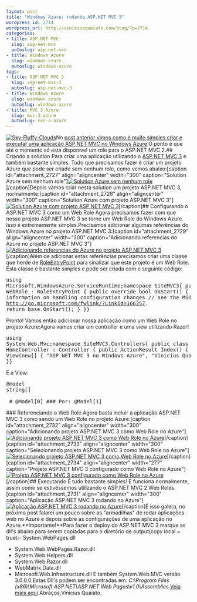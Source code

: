 ```yaml
--- 
layout: post
title: "Windows Azure: rodando ASP.NET MVC 3"
wordpress_id: 2714
wordpress_url: http://viniciusquaiato.com/blog/?p=2714
categories: 
- title: ASP.NET MVC
  slug: asp-net-mvc
  autoslug: asp.net-mvc
- title: Windows Azure
  slug: windows-azure
  autoslug: windows-azure
tags: 
- title: ASP.NET MVC 3
  slug: asp-net-mvc-3
  autoslug: asp.net-mvc-3
- title: Windows Azure
  slug: windows-azure
  autoslug: windows-azure
- title: MVC 3 Azure
  slug: mvc-3-azure
  autoslug: mvc-3-azure
---
```

[![](http://viniciusquaiato.com/blog/wp-content/uploads/2011/01/Sky-Fluffy-Clouds-150x150.jpg "Sky-Fluffy-Clouds")](http://viniciusquaiato.com/blog/wp-content/uploads/2011/01/Sky-Fluffy-Clouds.jpg)No [post anterior vimos como é muito simples criar e executar uma aplicação ASP.NET MVC no Windows Azure](http://viniciusquaiato.com/blog/windows-azure-criando-a-primeira-aplicacao-asp-net-mvc/).O ponto é que até o momento só está disponível um role para o ASP.NET MVC 2.## Criando a solution
Para criar uma aplicação utilizando o [ASP.NET MVC 3](http://viniciusquaiato.com/blog/asp-net-mvc-3/) é também bastante simples. Tudo que precisamos fazer é criar um projeto Azure que pode ser criado sem nenhum role, como vemos abaixo:[caption id="attachment_2727" align="aligncenter" width="300" caption="Solution Azure sem nenhum role"][![Solution Azure sem nenhum role](http://viniciusquaiato.com/blog/wp-content/uploads/2011/01/solution-azure-sem-nenhum-role-300x202.png "Solution Azure sem nenhum role")](http://viniciusquaiato.com/blog/wp-content/uploads/2011/01/solution-azure-sem-nenhum-role.png)[/caption]Depois vamos criar nesta solution um projeto ASP.NET MVC 3, normalmente:[caption id="attachment_2728" align="aligncenter" width="300" caption="Solution Azure com projeto ASP.NET MVC 3"][![Solution Azure com projeto ASP.NET MVC 3](http://viniciusquaiato.com/blog/wp-content/uploads/2011/01/solution-azure-com-projeto-MVC-3-300x293.png "Solution Azure com projeto ASP.NET MVC 3")](http://viniciusquaiato.com/blog/wp-content/uploads/2011/01/solution-azure-com-projeto-MVC-3.png)[/caption]## Configurando o ASP.NET MVC 3 como um Web Role
Agora precisamos fazer com que nosso projeto ASP.NET MVC 3 se torne um Web Role do Windows Azure. Isso é extremamente simples.Precisamos adicionar algumas referências do Windows Azure no projeto ASP.NET MVC 3:[caption id="attachment_2729" align="aligncenter" width="300" caption="Adicionando referencias do Azure no projeto ASP.NET MVC 3"][![Adicionando referencias do Azure no projeto ASP.NET MVC 3](http://viniciusquaiato.com/blog/wp-content/uploads/2011/01/Adicionando-referencias-do-Azure-no-projeto-MVC-3-300x172.png "Adicionando referencias do Azure no projeto ASP.NET MVC 3")](http://viniciusquaiato.com/blog/wp-content/uploads/2011/01/Adicionando-referencias-do-Azure-no-projeto-MVC-3.png)[/caption]Além de adicionar estas referências precisamos criar uma classe que herde de [RoleEntryPoint](http://msdn.microsoft.com/en-us/library/microsoft.windowsazure.serviceruntime.roleentrypoint.aspx) para sinalizar que este projeto é um Web Role. Esta classe é bastante simples e pode ser criada com o seguinte código:<pre lang="csharp">using Microsoft.WindowsAzure.ServiceRuntime;namespace SiteMVC3{    public class WebRole : RoleEntryPoint    {        public override bool OnStart()        {            // For information on handling configuration changes            // see the MSDN topic at http://go.microsoft.com/fwlink/?LinkId=166357.            return base.OnStart();        }    }}</pre>Pronto! Vamos então adicionar nossa aplicação como um Web Role no projeto Azure:Agora vamos criar um controller e uma view utilizando Razor!<pre lang="csharp">using System.Web.Mvc;namespace SiteMVC3.Controllers{    public class HomeController : Controller    {        public ActionResult Index()        {            return View(new[] { "ASP.NET MVC 3 no Windows Azure", "Vinicius Quaiato" });        }    }}</pre>E a View:<pre lang="xml">@model string[]<!DOCTYPE html SYSTEM><html><head>    <title>Index</title></head><body>    <div>        # @Model[0]
        ### Por: @Model[1]
    </div></body></html></pre>### Referenciando o Web Role
Agora basta incluir a aplicação ASP.NET MVC 3 como sendo um Web Role no projeto Azure:[caption id="attachment_2732" align="aligncenter" width="300" caption="Adicionando projeto ASP.NET MVC 3 como Web Role no Azure"][![Adicionando projeto ASP.NET MVC 3 como Web Role no Azure](http://viniciusquaiato.com/blog/wp-content/uploads/2011/01/Adicionando-projeto-MVC-3-como-Web-Role-no-Azure-300x185.png "Adicionando projeto ASP.NET MVC 3 como Web Role no Azure")](http://viniciusquaiato.com/blog/wp-content/uploads/2011/01/Adicionando-projeto-MVC-3-como-Web-Role-no-Azure.png)[/caption][caption id="attachment_2733" align="aligncenter" width="300" caption="Selecionando projeto ASP.NET MVC 3 como Web Role no Azure"][![Selecionando projeto ASP.NET MVC 3 como Web Role no Azure](http://viniciusquaiato.com/blog/wp-content/uploads/2011/01/Selecionando-projeto-MVC-3-como-Web-Role-no-Azure-300x220.png "Selecionando projeto ASP.NET MVC 3 como Web Role no Azure")](http://viniciusquaiato.com/blog/wp-content/uploads/2011/01/Selecionando-projeto-MVC-3-como-Web-Role-no-Azure.png)[/caption][caption id="attachment_2734" align="aligncenter" width="277" caption="Projeto ASP.NET MVC 3 configurado como Web Role no Azure"][![Projeto ASP.NET MVC 3 configurado como Web Role no Azure](http://viniciusquaiato.com/blog/wp-content/uploads/2011/01/Projeto-MVC-3-configurado-como-Web-Role-no-Azure-277x300.png "Projeto ASP.NET MVC 3 configurado como Web Role no Azure")](http://viniciusquaiato.com/blog/wp-content/uploads/2011/01/Projeto-MVC-3-configurado-como-Web-Role-no-Azure.png)[/caption]## Executando
É tudo bastante simples! E funciona normalmente, assim como se estivéssemos utilizando o ASP.NET MVC 2 Web Roles.[caption id="attachment_2731" align="aligncenter" width="300" caption="Aplicação ASP.NET MVC 3 rodando no Azure"][![Aplicação ASP.NET MVC 3 rodando no Azure](http://viniciusquaiato.com/blog/wp-content/uploads/2011/01/Aplicacao-MVC-3-rodando-no-Azure-300x209.png "Aplicação ASP.NET MVC 3 rodando no Azure")](http://viniciusquaiato.com/blog/wp-content/uploads/2011/01/Aplicacao-MVC-3-rodando-no-Azure.png)[/caption]É isso galera, no próximo post falarei um pouco sobre as "armadilhas" de rodar aplicações web no Azure e depois sobre as configurações de uma aplicação no Azure.**Importante!**Para fazer o deploy do ASP.NET MVC 3 marque as dll's abaixo para serem copiadas para o diretório de output(copy local = true):- System.WebPages.dll
- System.Web.WebPages.Razor.dll
- System.Web.Helpers.dll
- System.Web.Razor.dll
- WebMatrix.Data.dll
- Microsoft.Web.Infrastructure.dll
E também System.Web.MVC versão 3.0.0.0.Estas Dll's podem ser encontradas em: _C:\Program Files (x86)\Microsoft ASP.NET\ASP.NET Web Pages\v1.0\Assemblies_.[Veja mais aqui](http://code-inside.de/blog/2011/01/01/howto-windows-azure-asp-net-mvc-3-was-braucht-man-fr-dlls/).Abraços,Vinicius Quaiato.

